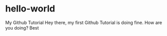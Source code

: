 # hello-world
My Github Tutorial
Hey there, my first Github Tutorial is doing fine. How are you doing?
Best 
